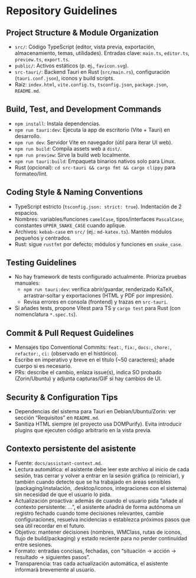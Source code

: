 # Repository Guidelines

## Project Structure & Module Organization
- `src/`: Código TypeScript (editor, vista previa, exportación, almacenamiento, temas, utilidades). Entradas clave: `main.ts`, `editor.ts`, `preview.ts`, `export.ts`.
- `public/`: Activos estáticos (p. ej., `favicon.svg`).
- `src-tauri/`: Backend Tauri en Rust (`src/main.rs`), configuración (`tauri.conf.json`), iconos y build scripts.
- Raíz: `index.html`, `vite.config.ts`, `tsconfig.json`, `package.json`, `README.md`.

## Build, Test, and Development Commands
- `npm install`: Instala dependencias.
- `npm run tauri:dev`: Ejecuta la app de escritorio (Vite + Tauri) en desarrollo.
- `npm run dev`: Servidor Vite en navegador (útil para iterar UI web).
- `npm run build`: Compila assets web a `dist/`.
- `npm run preview`: Sirve la build web localmente.
- `npm run tauri:build`: Empaqueta binarios nativos solo para Linux.
- Rust (opcional): `cd src-tauri && cargo fmt && cargo clippy` para formateo/lint.

## Coding Style & Naming Conventions
- TypeScript estricto (`tsconfig.json: strict: true`). Indentación de 2 espacios.
- Nombres: variables/funciones `camelCase`, tipos/interfaces `PascalCase`, constantes `UPPER_SNAKE_CASE` cuando aplique.
- Archivos: `kebab-case` en `src/` (ej.: `md-katex.ts`). Mantén módulos pequeños y centrados.
- Rust: sigue `rustfmt` por defecto; módulos y funciones en `snake_case`.

## Testing Guidelines
- No hay framework de tests configurado actualmente. Prioriza pruebas manuales:
  - `npm run tauri:dev`: verifica abrir/guardar, renderizado KaTeX, arrastrar‑soltar y exportaciones (HTML y PDF por impresión).
  - Revisa errores en consola (frontend) y trazas en `src-tauri`.
- Si añades tests, propone Vitest para TS y `cargo test` para Rust (con nomenclatura `*.spec.ts`).

## Commit & Pull Request Guidelines
- Mensajes tipo Conventional Commits: `feat:`, `fix:`, `docs:`, `chore:`, `refactor:`, `ci:` (observado en el histórico).
- Escribe en imperativo y breve en el título (~50 caracteres); añade cuerpo si es necesario.
- PRs: describe el cambio, enlaza issue(s), indica SO probado (Zorin/Ubuntu) y adjunta capturas/GIF si hay cambios de UI.

## Security & Configuration Tips
- Dependencias del sistema para Tauri en Debian/Ubuntu/Zorin: ver sección “Requisitos” en `README.md`.
- Sanitiza HTML siempre (el proyecto usa DOMPurify). Evita introducir plugins que ejecuten código arbitrario en la vista previa.

## Contexto persistente del asistente
- Fuente: `docs/assistant-context.md`.
- Lectura automática: el asistente debe leer este archivo al inicio de cada sesión, tras cerrar y volver a entrar en la sesión gráfica (o reiniciar), y también cuando detecte que se ha trabajado en áreas sensibles (packaging/instalación, .desktop/iconos, integraciones con el sistema) sin necesidad de que el usuario lo pida.
- Actualización proactiva: además de cuando el usuario pida “añade al contexto persistente: …”, el asistente añadirá de forma autónoma un registro fechado cuando tome decisiones relevantes, cambie configuraciones, resuelva incidencias o establezca próximos pasos que sea útil recordar en el futuro.
- Objetivo: mantener decisiones (nombres, WMClass, rutas de iconos, flujo de build/packaging) y estado reciente para no perder continuidad entre sesiones.
- Formato: entradas concisas, fechadas, con “situación → acción → resultado → siguientes pasos”.
- Transparencia: tras cada actualización automática, el asistente informará brevemente al usuario.

